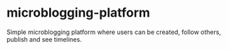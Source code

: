 # microblogging-platform
Simple microblogging platform where users can be created, follow others, publish and see timelines.
